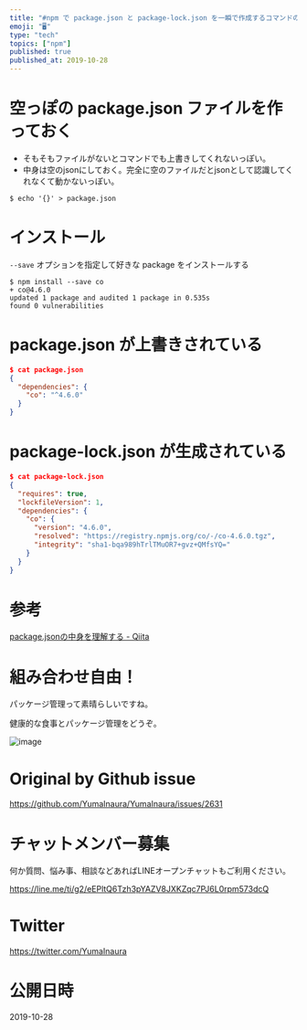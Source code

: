 ```yaml
---
title: "#npm で package.json と package-lock.json を一瞬で作成するコマンドの例"
emoji: "🖥"
type: "tech"
topics: ["npm"]
published: true
published_at: 2019-10-28
---
```


# 空っぽの package.json ファイルを作っておく

- そもそもファイルがないとコマンドでも上書きしてくれないっぽい。
- 中身は空のjsonにしておく。完全に空のファイルだとjsonとして認識してくれなくて動かないっぽい。

```
$ echo '{}' > package.json
```

# インストール

`--save` オプションを指定して好きな package をインストールする

```
$ npm install --save co
+ co@4.6.0
updated 1 package and audited 1 package in 0.535s
found 0 vulnerabilities
````

# package.json が上書きされている

```json
$ cat package.json
{
  "dependencies": {
    "co": "^4.6.0"
  }
}
```

# package-lock.json が生成されている

```json
$ cat package-lock.json
{
  "requires": true,
  "lockfileVersion": 1,
  "dependencies": {
    "co": {
      "version": "4.6.0",
      "resolved": "https://registry.npmjs.org/co/-/co-4.6.0.tgz",
      "integrity": "sha1-bqa989hTrlTMuOR7+gvz+QMfsYQ="
    }
  }
}
```

# 参考

[package.jsonの中身を理解する - Qiita](https://qiita.com/dondoko-susumu/items/cf252bd6494412ed7847)

# 組み合わせ自由！

パッケージ管理って素晴らしいですね。

健康的な食事とパッケージ管理をどうぞ。

![image](https://user-images.githubusercontent.com/13635059/67654173-02420a00-f990-11e9-88bd-c6e8b8161e76.png)


# Original by Github issue

https://github.com/YumaInaura/YumaInaura/issues/2631








<!-- Update From Qiita API -->

# チャットメンバー募集


何か質問、悩み事、相談などあればLINEオープンチャットもご利用ください。

https://line.me/ti/g2/eEPltQ6Tzh3pYAZV8JXKZqc7PJ6L0rpm573dcQ





# Twitter


https://twitter.com/YumaInaura


<!-- Update From Qiita API -->



# 公開日時

2019-10-28

